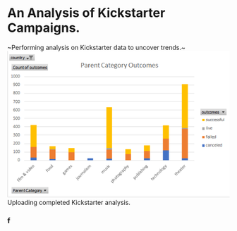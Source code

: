 # An Analysis of Kickstarter Campaigns.
~Performing analysis on Kickstarter data to uncover trends.~
![Parent_Category_Outcomes_Chart.png](Parent_Category_Outcomes_Chart.png)
Uploading completed Kickstarter analysis.
### f
